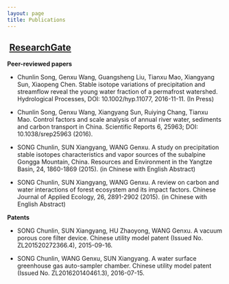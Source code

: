 ```yaml
---
layout: page
title: Publications
---
```


##  [**ResearchGate**](https://www.researchgate.net/profile/Chunlin_Song4)

**Peer-reviewed papers**

- Chunlin Song, Genxu Wang, Guangsheng Liu, Tianxu Mao, Xiangyang Sun, Xiaopeng Chen. Stable isotope variations of precipitation and streamflow reveal the young water fraction of a permafrost watershed. Hydrological Processes, DOI: 10.1002/hyp.11077, 2016-11-11. (In Press)

- Chunlin Song, Genxu Wang, Xiangyang Sun, Ruiying Chang, Tianxu Mao. Control factors and scale analysis of annual river water, sediments and carbon transport in China. Scientific Reports 6, 25963; DOI: 10.1038/srep25963 (2016).

- SONG Chunlin, SUN Xiangyang, WANG Genxu. A study on precipitation stable isotopes characteristics and vapor sources of the subalpine Gongga Mountain, China. Resources and Environment in the Yangtze Basin, 24, 1860-1869 (2015). (in Chinese with English Abstract)

- SONG Chunlin, SUN Xiangyang, WANG Genxu. A review on carbon and water interactions of forest ecosystem and its impact factors. Chinese Journal of Applied Ecology, 26, 2891-2902 (2015).  (in Chinese with English Abstract)

**Patents**

- SONG Chunlin, SUN Xiangyang, HU Zhaoyong, WANG Genxu. A vacuum porous core filter device. Chinese utility model patent (Issued No. ZL201520272366.4), 2015-09-16.

- SONG Chunlin, WANG Genxu, SUN Xiangyang. A water surface greenhouse gas auto-sampler chamber. Chinese utility model patent (Issued No. ZL201620140461.3), 2016-07-15.
